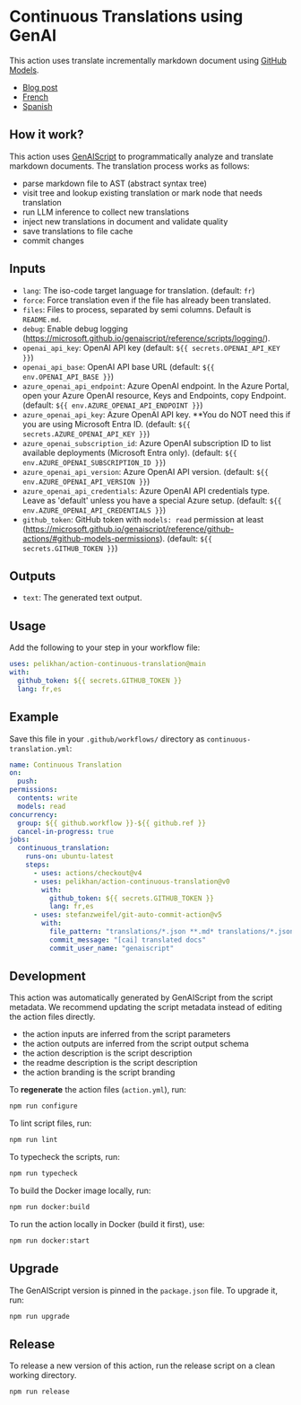 # Continuous Translations using GenAI

This action uses translate incrementally markdown document using [GitHub Models](https://github.com/models).

- [Blog post](https://microsoft.github.io/genaiscript/blog/continuous-translations/)
- [French](./README.fr.md)
- [Spanish](./README.es.md)

## How it work?

This action uses [GenAIScript](https://microsoft.github.io/genaiscript/) to programmatically analyze and translate markdown documents. The translation process works as follows:

- parse markdown file to AST (abstract syntax tree)
- visit tree and lookup existing translation or mark node that needs translation
- run LLM inference to collect new translations
- inject new translations in document and validate quality
- save translations to file cache
- commit changes

## Inputs

- `lang`: The iso-code target language for translation. (default: `fr`)
- `force`: Force translation even if the file has already been translated.
- `files`: Files to process, separated by semi columns. Default is `README.md`.
- `debug`: Enable debug logging (https://microsoft.github.io/genaiscript/reference/scripts/logging/).
- `openai_api_key`: OpenAI API key (default: `${{ secrets.OPENAI_API_KEY }}`)
- `openai_api_base`: OpenAI API base URL (default: `${{ env.OPENAI_API_BASE }}`)
- `azure_openai_api_endpoint`: Azure OpenAI endpoint. In the Azure Portal, open your Azure OpenAI resource, Keys and Endpoints, copy Endpoint. (default: `${{ env.AZURE_OPENAI_API_ENDPOINT }}`)
- `azure_openai_api_key`: Azure OpenAI API key. \*\*You do NOT need this if you are using Microsoft Entra ID. (default: `${{ secrets.AZURE_OPENAI_API_KEY }}`)
- `azure_openai_subscription_id`: Azure OpenAI subscription ID to list available deployments (Microsoft Entra only). (default: `${{ env.AZURE_OPENAI_SUBSCRIPTION_ID }}`)
- `azure_openai_api_version`: Azure OpenAI API version. (default: `${{ env.AZURE_OPENAI_API_VERSION }}`)
- `azure_openai_api_credentials`: Azure OpenAI API credentials type. Leave as 'default' unless you have a special Azure setup. (default: `${{ env.AZURE_OPENAI_API_CREDENTIALS }}`)
- `github_token`: GitHub token with `models: read` permission at least (https://microsoft.github.io/genaiscript/reference/github-actions/#github-models-permissions). (default: `${{ secrets.GITHUB_TOKEN }}`)

## Outputs

- `text`: The generated text output.

## Usage

Add the following to your step in your workflow file:

```yaml
uses: pelikhan/action-continuous-translation@main
with:
  github_token: ${{ secrets.GITHUB_TOKEN }}
  lang: fr,es
```

## Example

Save this file in your `.github/workflows/` directory as `continuous-translation.yml`:

```yaml
name: Continuous Translation
on:
  push:
permissions:
  contents: write
  models: read
concurrency:
  group: ${{ github.workflow }}-${{ github.ref }}
  cancel-in-progress: true
jobs:
  continuous_translation:
    runs-on: ubuntu-latest
    steps:
      - uses: actions/checkout@v4
      - uses: pelikhan/action-continuous-translation@v0
        with:
          github_token: ${{ secrets.GITHUB_TOKEN }}
          lang: fr,es
      - uses: stefanzweifel/git-auto-commit-action@v5
        with:
          file_pattern: "translations/*.json **.md* translations/*.json"
          commit_message: "[cai] translated docs"
          commit_user_name: "genaiscript"
```

## Development

This action was automatically generated by GenAIScript from the script metadata.
We recommend updating the script metadata instead of editing the action files directly.

- the action inputs are inferred from the script parameters
- the action outputs are inferred from the script output schema
- the action description is the script description
- the readme description is the script description
- the action branding is the script branding

To **regenerate** the action files (`action.yml`), run:

```bash
npm run configure
```

To lint script files, run:

```bash
npm run lint
```

To typecheck the scripts, run:

```bash
npm run typecheck
```

To build the Docker image locally, run:

```bash
npm run docker:build
```

To run the action locally in Docker (build it first), use:

```bash
npm run docker:start
```

## Upgrade

The GenAIScript version is pinned in the `package.json` file. To upgrade it, run:

```bash
npm run upgrade
```

## Release

To release a new version of this action, run the release script on a clean working directory.

```bash
npm run release
```
